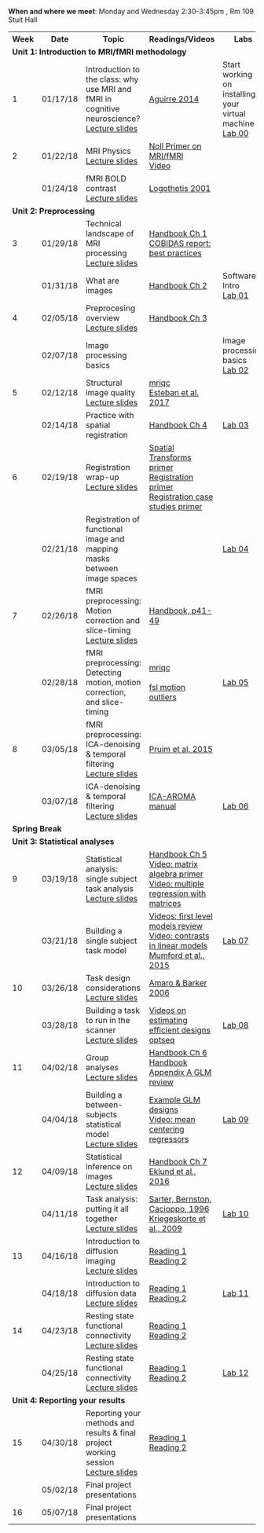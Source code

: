 **When and where we meet**: Monday and Wednesday 2:30-3:45pm , Rm 109 Stuit Hall  

<table class="wikitable" border="0">
<tr>
<th width="20">Week
</th>
<th width="100">Date
</th>
<th width="300">Topic
</th>
<th width="300">Readings/Videos
</th>
<th width="300">Labs
</th>
</th>
</tr>

<tr>
<td colspan="6"> <b>Unit 1: Introduction to MRI/fMRI methodology</b>
</td></tr>


<td> 1 </td>
<td> 01/17/18  </td>
<td> Introduction to the class: why use MRI and fMRI in cognitive neuroscience? <br /> <a rel="nofollow" class="external text" href="https://github.com/uiowa-mri-course-2018/Resources/blob/master/011718_Introduction.pdf">Lecture slides</a> </td>
<td> <a rel="nofollow" class="external text" href="https://repository.upenn.edu/cgi/viewcontent.cgi?referer=https://scholar-google-com.proxy.lib.uiowa.edu/&httpsredir=1&article=1145&context=neuroethics_pubs">Aguirre 2014</a> <br /> </td>
<td> Start working on installing your virtual machine <br /> <a rel="nofollow" class="external text" href="https://github.com/uiowa-mri-course-2018/Labs/blob/master/00-Lab/Introduction.ipynb">Lab 00</a>
</td></tr>


<td> 2 </td>
<td> 01/22/18  </td>
<td> MRI Physics <br /> <a rel="nofollow" class="external text" href="https://github.com/uiowa-mri-course-2018/Resources/blob/master/012218_NMR_Physics_Introduction.pdf">Lecture slides</a> </td>
<td> <a rel="nofollow" class="external text" href="http://nollresearch.engin.umich.edu/wp-content/uploads/sites/177/2014/10/MRI_fMRI_primer.pdf">Noll Primer on MRI/fMRI</a> <br /> <a rel="nofollow" class="external text" href="https://www.youtube.com/watch?v=Ok9ILIYzmaY">Video</a> </td>
<td>  <br />
</td></tr>

<td>   </td>
<td> 01/24/18  </td>
<td> fMRI BOLD contrast <br /> <a rel="nofollow" class="external text" href="https://github.com/uiowa-mri-course-2018/Resources/blob/master/012418_fMRIBOLD_imaging.pdf">Lecture slides</a> </td>
<td> <a rel="nofollow" class="external text" href="https://www-nature-com.proxy.lib.uiowa.edu/articles/35084005">Logothetis 2001</a> <br />  </td>
<td>  <br />
</td></tr>


<tr>
<td colspan="6"> <b>Unit 2: Preprocessing </b>
</td></tr>

<td> 3  </td>
<td> 01/29/18  </td>
<td> Technical landscape of MRI processing <br /> <a rel="nofollow" class="external text" href="https://github.com/uiowa-mri-course-2018/Resources/blob/master/012918_TechnicalLandscape.pdf">Lecture slides</a> </td>
<td> <a rel="nofollow" class="external text" href="https://ebookcentral-proquest-com.proxy.lib.uiowa.edu/lib/uiowa/detail.action?docID=774957">Handbook Ch 1</a> <br /> <a rel="nofollow" class="external text" href="http://www.humanbrainmapping.org/files/2016/COBIDASreport.pdf"> COBIDAS report: best practices </a> <br /> </td>
<td>
</td></tr>

<td>   </td>
<td> 01/31/18  </td>
<td> What are images  </td> <td> <a rel="nofollow" class="external text" href="https://ebookcentral-proquest-com.proxy.lib.uiowa.edu/lib/uiowa/detail.action?docID=774957">Handbook Ch 2</a> <br />  </td>
<td> Software Intro <br /> <a rel="nofollow" class="external text" href="https://github.com/uiowa-mri-course-2018/Labs/blob/master/01-Lab/SoftwareIntro.ipynb">Lab 01</a>
</td></tr>



<td> 4  </td>
<td> 02/05/18  </td>
<td> Preprocesing overview <br /> <a rel="nofollow" class="external text" href="https://github.com/uiowa-mri-course-2018/Resources/blob/master/020518_PreprocessingOverview.pdf">Lecture slides</a> </td>
<td> <a rel="nofollow" class="external text" href="https://ebookcentral-proquest-com.proxy.lib.uiowa.edu/lib/uiowa/detail.action?docID=774957">Handbook Ch 3</a> <br /> </td>
<td>  <br />
</td></tr>


<td>   </td>
<td> 02/07/18  </td>
<td> Image processing basics <br />     </td>
<td>   </td>
<td> Image processing basics <br /> <a rel="nofollow" class="external text" href="https://github.com/uiowa-mri-course-2018/Labs/blob/master/02-Lab/ImageProcessingBasics.ipynb">Lab 02</a>
</td></tr>



<td> 5  </td>
<td> 02/12/18  </td>
<td> Structural image quality <br /> <a rel="nofollow" class="external text" href="https://github.com/uiowa-mri-course-2018/Resources/blob/master/021218_StructuralQC_and_Normalization.pdf">Lecture slides</a> </td>
<td> <a rel="nofollow" class="external text" href="http://mriqc.readthedocs.io/en/latest/iqms/t1w.html">mriqc</a> <br /> <a rel="nofollow" class="external text" href="http://journals.plos.org/plosone/article?id=10.1371/journal.pone.0184661"> Esteban et al. 2017 </a>  <br />
<td> </td></tr>

<td>  </td>
<td> 02/14/18  </td>
<td> Practice with spatial registration <br />  </td>
<td> <a rel="nofollow" class="external text" href="https://ebookcentral-proquest-com.proxy.lib.uiowa.edu/lib/uiowa/detail.action?docID=774957"> Handbook Ch 4 </a> <br /></td> <td> <a rel="nofollow" class="external text" href="https://github.com/uiowa-mri-course-2018/Labs/blob/master/03-Lab/SpatialImageProcessing.ipynb">Lab 03</a>
</td></tr>



<td> 6  </td>
<td> 02/19/18  </td>
<td> Registration wrap-up <br /> <a rel="nofollow" class="external text" href="https://github.com/uiowa-mri-course-2018/Resources/blob/master/021918_SpatialRegistration.pdf">Lecture slides</a> </td>
<td> <a rel="nofollow" class="external text" href="http://www.fmrib.ox.ac.uk/primers/intro_primer/ExBox16/IntroBox16.html">Spatial Transforms primer </a> <br /> <a rel="nofollow" class="external text" href="http://www.fmrib.ox.ac.uk/primers/intro_primer/ExBox17/IntroBox17.html">Registration primer </a> <br /> <a rel="nofollow" class="external text" href="http://www.fmrib.ox.ac.uk/primers/intro_primer/ExBox18/IntroBox18.html">Registration case studies primer </a> <br /></td><td>  <br />
</td></tr>

<td>  </td>
<td> 02/21/18  </td>
<td> Registration of functional image and mapping masks between image spaces <br />  </td>
<td>  <br /> </td>
<td> <a rel="nofollow" class="external text" href="https://github.com/uiowa-mri-course-2018/Labs/blob/master/04-Lab/FunctionalSpatialImageProcessing.ipynb">Lab 04</a>
</td></tr>




<td> 7  </td>
<td> 02/26/18  </td>
<td> fMRI preprocessing: Motion correction and slice-timing <br /> <a rel="nofollow" class="external text" href="https://github.com/uiowa-mri-course-2018/Resources/blob/master/022618_Preprocessing_SliceTiming%2BMotion.pdf">Lecture slides</a> </td>
<td> <a rel="nofollow" class="external text" href="https://ebookcentral-proquest-com.proxy.lib.uiowa.edu/lib/uiowa/detail.action?docID=774957">Handbook, p41-49</a> <br /> </td>
<td>  <br />
</td></tr>

<td>  </td>
<td> 02/28/18  </td>
<td> fMRI preprocessing: Detecting motion, motion correction, and slice-timing <br /> </td>
<td> <a rel="nofollow" class="external text" href="http://mriqc.readthedocs.io/en/latest/iqms/bold.html">mriqc</a> <br /> </br> <a rel="nofollow" class="external text" href="https://fsl.fmrib.ox.ac.uk/fsl/fslwiki/FSLMotionOutliers">fsl motion outliers</a> </td>
<td> <a rel="nofollow" class="external text" href="https://github.com/uiowa-mri-course-2018/Labs/blob/master/05-Lab/motion_correction_and_slice_timing.ipynb">Lab 05</a>
</td></tr>



<td> 8  </td>
<td> 03/05/18  </td>
<td> fMRI preprocessing: ICA-denoising & temporal filtering <br /> <a rel="nofollow" class="external text" href="https://github.com/uiowa-mri-course-2018/Resources/blob/master/030518_filtering_and_ICA_denoising.pdf">Lecture slides</a> </td>
<td> <a rel="nofollow" class="external text" href="https://www-ncbi-nlm-nih-gov.proxy.lib.uiowa.edu/pubmed/25770991">Pruim et al, 2015</a> <br /> </td>
<td>  <br />
</td></tr>

<td>  </td>
<td> 03/07/18  </td>
<td> ICA-denoising & temporal filtering  <br /> <a rel="nofollow" class="external text" href="link">Lecture slides</a> </td>
<td> <a rel="nofollow" class="external text" href="https://github.com/maartenmennes/ICA-AROMA/blob/master/Manual.pdf">ICA-AROMA manual</a> <br /> </td>
<td>   <br /> <a rel="nofollow" class="external text" href="https://github.com/uiowa-mri-course-2018/Labs/blob/master/06-Lab/filtering_and_denoising.ipynb">Lab 06</a>
</td></tr>


<tr>
<td colspan="6"> <b>Spring Break</b>
</td></tr>

<tr>
<td colspan="6"> <b>Unit 3: Statistical analyses </b>
</td></tr>

<td> 9  </td>
<td> 03/19/18  </td>
<td> Statistical analysis: single subject task analysis <br /> <a rel="nofollow" class="external text" href="link">Lecture slides</a> </td>
<td> <a rel="nofollow" class="external text" href="https://ebookcentral-proquest-com.proxy.lib.uiowa.edu/lib/uiowa/detail.action?docID=774957">Handbook Ch 5</a> <br /> <a rel="nofollow" class="external text" href="https://youtu.be/fkZj8QoYjq8">Video: matrix algebra primer</a> <br /> <a rel="nofollow" class="external text" href="https://youtu.be/qdOG7YMolmA">Video: multiple regression with matrices</a> <br />  </td>
<td>  <br />
</td></tr>

<td>  </td>
<td> 03/21/18  </td>
<td> Building a single subject task model  <br /> </td>
<td> <a rel="nofollow" class="external text" href="https://www.youtube.com/watch?v=5JNX34gYG7Q&list=PLB2iAtgpI4YFA39EWrvo44rPABcAm7VpY">Videos: first level models review</a> <br /> <a rel="nofollow" class="external text" href="https://youtu.be/yLgPpmXVVbs">Video: contrasts in linear models</a> <br /> <a rel="nofollow" class="external text" href="http://journals.plos.org/plosone/article?id=10.1371/journal.pone.0126255">Mumford et al., 2015</a> </td>
<td>  <a rel="nofollow" class="external text" href="Link">Lab 07</a>
</td></tr>



<td> 10  </td>
<td> 03/26/18  </td>
<td> Task design considerations  <br /> <a rel="nofollow" class="external text" href="link">Lecture slides</a> </td>
<td> <a rel="nofollow" class="external text" href="https://scholar.google.com/scholar?hl=en&as_sdt=0%2C16&q=Study+design+in+fMRI%3A+basic+principles&btnG=">Amaro & Barker 2006</a> <br /> </td>
<td>  <br />
</td></tr>

<td>  </td>
<td> 03/28/18  </td>
<td> Building a task to run in the scanner  <br /> <a rel="nofollow" class="external text" href="link">Lecture slides</a> </td>
<td> <a rel="nofollow" class="external text" href="https://www.youtube.com/watch?v=FD4ztsoYvSY&list=PLB2iAtgpI4YEnBdb_jDGmMcdGoIBwhCCY">Videos on estimating efficient designs</a></br><a rel="nofollow" class="external text" href="http://surfer.nmr.mgh.harvard.edu/optseq/">optseq</a> </td>
<td> <a rel="nofollow" class="external text" href="Link">Lab 08</a>
</td></tr>




<td> 11  </td>
<td> 04/02/18  </td>
<td> Group analyses  <br /> <a rel="nofollow" class="external text" href="link">Lecture slides</a> </td>
<td> <a rel="nofollow" class="external text" href="https://ebookcentral-proquest-com.proxy.lib.uiowa.edu/lib/uiowa/detail.action?docID=774957">Handbook Ch 6</a> <br /> <a rel="nofollow" class="external text" href="https://ebookcentral-proquest-com.proxy.lib.uiowa.edu/lib/uiowa/detail.action?docID=774957">Handbook Appendix A GLM review</a> </td>
<td>  <br />
</td></tr>

<td>  </td>
<td> 04/04/18  </td>
<td> Building a between-subjects statistical model <br /> <a rel="nofollow" class="external text" href="link">Lecture slides</a> </td>
<td> <a rel="nofollow" class="external text" href="https://fsl.fmrib.ox.ac.uk/fsl/fslwiki/GLM">Example GLM designs</a> <br /> <a rel="nofollow" class="external text" href="https://youtu.be/K4S576j90N8">Video: mean centering regressors</a>  </td>
<td>  <a rel="nofollow" class="external text" href="Link">Lab 09</a>
</td></tr>



<td> 12  </td>
<td> 04/09/18  </td>
<td> Statistical inference on images  <br /> <a rel="nofollow" class="external text" href="link">Lecture slides</a> </td>
<td> <a rel="nofollow" class="external text" href="https://ebookcentral-proquest-com.proxy.lib.uiowa.edu/lib/uiowa/detail.action?docID=774957">Handbook Ch 7</a> <br /> <a rel="nofollow" class="external text" href="http://www.pnas.org/content/113/28/7900.short">Eklund et al., 2016</a> </td>
<td>  <br />
</td></tr>

<td>  </td>
<td> 04/11/18  </td>
<td> Task analysis: putting it all together  <br /> <a rel="nofollow" class="external text" href="link">Lecture slides</a> </td>
<td> <a rel="nofollow" class="external text" href="https://www.ncbi.nlm.nih.gov/pubmed/?term=Brain+Imaging+and+Cognitive+Neuroscience+toward+strong+inference">Sarter, Bernston, Cacioppo, 1996</a> <br /> <a rel="nofollow" class="external text" href="https://www.ncbi.nlm.nih.gov/pubmed/?term=double-dipping+fMRI">Kriegeskorte et al., 2009</a> </td>
<td> <a rel="nofollow" class="external text" href="Link">Lab 10</a>
</td></tr>



<td> 13  </td>
<td> 04/16/18  </td>
<td> Introduction to diffusion imaging  <br /> <a rel="nofollow" class="external text" href="link">Lecture slides</a> </td>
<td> <a rel="nofollow" class="external text" href="link">Reading 1</a> <br /> <a rel="nofollow" class="external text" href="link">Reading 2</a> </td>
<td>  <br />
</td></tr>

<td>  </td>
<td> 04/18/18  </td>
<td> Introduction to diffusion data <br /> <a rel="nofollow" class="external text" href="link">Lecture slides</a> </td>
<td> <a rel="nofollow" class="external text" href="link">Reading 1</a> <br /> <a rel="nofollow" class="external text" href="link">Reading 2</a> </td>
<td> <a rel="nofollow" class="external text" href="Link">Lab 11</a>
</td></tr>




<td> 14  </td>
<td> 04/23/18  </td>
<td> Resting state functional connectivity  <br /> <a rel="nofollow" class="external text" href="link">Lecture slides</a> </td>
<td> <a rel="nofollow" class="external text" href="link">Reading 1</a> <br /> <a rel="nofollow" class="external text" href="link">Reading 2</a> </td>
<td>  <br />
</td></tr>

<td>  </td>
<td> 04/25/18  </td>
<td> Resting state functional connectivity  <br /> <a rel="nofollow" class="external text" href="link">Lecture slides</a> </td>
<td> <a rel="nofollow" class="external text" href="link">Reading 1</a> <br /> <a rel="nofollow" class="external text" href="link">Reading 2</a> </td>
<td>  <a rel="nofollow" class="external text" href="Link">Lab 12</a>
</td></tr>

<tr>
<td colspan="6"> <b>Unit 4: Reporting your results </b>
</td></tr>

<td> 15  </td>
<td> 04/30/18  </td>
<td> Reporting your methods and results & final project working session  <br /> <a rel="nofollow" class="external text" href="link">Lecture slides</a> </td>
<td> <a rel="nofollow" class="external text" href="link">Reading 1</a> <br /> <a rel="nofollow" class="external text" href="link">Reading 2</a> </td>
<td>  <br />
</td></tr>

<td>  </td>
<td> 05/02/18  </td>
<td> Final project presentations  <br /> </td>
<td>  </td>
<td>    <br />
</td></tr>




<td> 16  </td>
<td> 05/07/18  </td>
<td> Final project presentations  <br /> </td>
<td> </td>
<td>  <br />
</td></tr>
